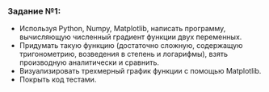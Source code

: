 ### Задание №1:
* Используя Python, Numpy, Matplotlib, написать программу, вычисляющую
численный градиент функции двух переменных.
* Придумать такую функцию (достаточно сложную, содержащую
тригонометрию, возведения в степень и логарифмы), взять производную
аналитически и сравнить.
* Визуализировать трехмерный график функции с помощью Matplotlib.
* Покрыть код тестами.